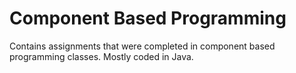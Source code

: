 # Component Based Programming
Contains assignments that were completed in component based programming classes. Mostly coded in Java.
